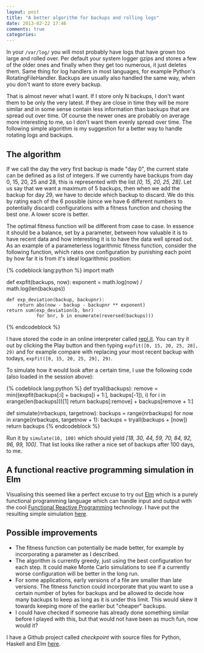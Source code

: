 ```yaml
---
layout: post
title: "A better algorithm for backups and rolling logs"
date: 2013-02-22 17:46
comments: true
categories: 
---
```


In your `/var/log/` you will most probably have logs that have grown too large and rolled over. Per default your system logger gzips and stores a few of the older ones and finally when they get too numerous, it just deletes them. Same thing for log handlers in most languages, for example Python's RotatingFileHandler. Backups are usually also handled the same way, when you don't want to store every backup.

That is almost never what I want. If I store only N backups, I don't want them to be only the very latest. If they are close in time they will be more similar and in some sense contain less information than backups that are spread out over time. Of course the newer ones are probably on average more interesting to me, so I don't want them evenly spread over time. The following simple algorithm is my suggestion for a better way to handle rotating logs and backups.

<!--more-->

## The algorithm

If we call the day the very first backup is made "day 0", the current state can be defined as a list of integers. If we currently have backups from day 0, 15, 20, 25 and 28, this is represented with the list *[0, 15, 20, 25, 28]*. Let us say that we want a maximum of 5 backups, then when we add the backup for day 29, we have to decide which backup to discard. We do this by rating each of the 6 possible (since we have 6 different numbers to potentially discard) configurations with a fitness function and chosing the best one. A lower score is better.

The optimal fitness function will be different from case to case. In essence it should be a balance, set by a parameter, between how valuable it is to have recent data and how interesting it is to have the data well spread out. As an example of a parameterless logarithmic fitness function, consider the following function, which rates one configuration by punishing each point by how far it is from it's ideal logarithmic position:

{% codeblock lang:python %}
import math

def expfit(backups, now):
    exponent = math.log(now) / math.log(len(backups))
    
    def exp_deviation(backup, backupnr):
        return abs(now - backup - backupnr ** exponent)
    return sum(exp_deviation(b, bnr)
               for bnr, b in enumerate(reversed(backups)))
{% endcodeblock %}

I have stored the code in an online interpreter called [repl.it](http://repl.it/ICA/3). You can try it out by clicking the Play button and then typing `expfit([0, 15, 20, 25, 28], 29)` and for example compare with replacing your most recent backup with todays, `expfit([0, 15, 20, 25, 29], 29)`.

To simulate how it would look after a certain time, I use the following code (also loaded in the session above):

{% codeblock lang:python %}
def tryall(backups):
    remove = min((expfit(backups[:i] + backups[i + 1:], backups[-1]), i)
                  for i in xrange(len(backups)))[1]
    return backups[:remove] + backups[remove + 1:]

def simulate(nrbackups, targetnow):
    backups = range(nrbackups)
    for now in xrange(nrbackups, targetnow + 1):
        backups = tryall(backups + [now])
    return backups
{% endcodeblock %}

Run it by `simulate(10, 100)` which should yield *[18, 30, 44, 59, 70, 84, 92, 96, 99, 100]*. That list looks like rather a nice set of backups after 100 days, to me.

## A functional reactive programming simulation in Elm

Visualising this seemed like a perfect excuse to try out [Elm](http://elm-lang.org/) which is a purely functional programming language which can handle input and output with the cool [Functional Reactive Programming](http://elm-lang.org/learn/What-is-FRP.elm) technology. I have put the resulting simple simulation [here](/assets/simulation.html).

## Possible improvements

+ The fitness function can potentially be made better, for example by incorporating a parameter as I described.
+ The algorithm is currently greedy, just using the best configuration for each step. It could make Monte Carlo simulations to see if a currently worse configuration will be better in the long run.
+ For some applications, early versions of a file are smaller than late versions. The fitness function could incorporate that you want to use a certain number of bytes for backups and be allowed to decide how many backups to keep as long as it is under this limit. This would skew it towards keeping more of the earlier but "cheaper" backups.
+ I could have checked if someone has already done something similar before I played with this, but that would not have been as much fun, now would it?

I have a Github project called *checkpoint* with source files for Python, Haskell and Elm [here](http://github.com/gurgeh/checkpoint).